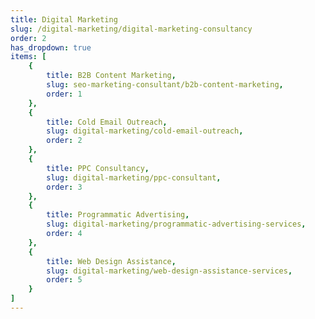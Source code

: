 ```yaml
---
title: Digital Marketing
slug: /digital-marketing/digital-marketing-consultancy
order: 2
has_dropdown: true
items: [
    {
        title: B2B Content Marketing,
        slug: seo-marketing-consultant/b2b-content-marketing,
        order: 1
    },
    {
        title: Cold Email Outreach,
        slug: digital-marketing/cold-email-outreach,
        order: 2
    },
    {
        title: PPC Consultancy,
        slug: digital-marketing/ppc-consultant,
        order: 3
    },
    {
        title: Programmatic Advertising,
        slug: digital-marketing/programmatic-advertising-services,
        order: 4
    },
    {
        title: Web Design Assistance,
        slug: digital-marketing/web-design-assistance-services,
        order: 5
    }
]
---
```


